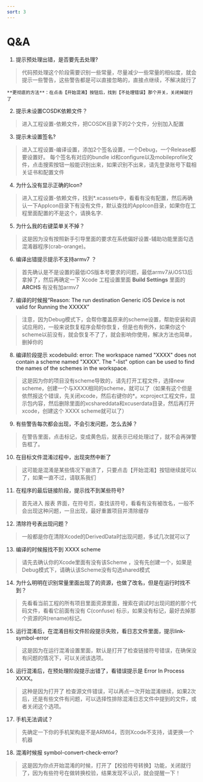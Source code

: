 ```yaml
---
sort: 3
---
```


# Q&A

1. 提示预处理出错，是否要先去处理?
> 代码预处理这个阶段需要识别一些常量，尽量减少一些常量的相似度，就会提示一些警告，这些警告都是可以直接忽略的，直接点继续，不解决就行了
>
```tip  
**更彻底的方法**：在点击【开始混淆】按钮后，找到【不处理错误】那个开关，关闭掉就行了
```

2. 提示未设置COSDK依赖文件？
> 进入工程设置-依赖文件，把COSDK目录下的2个文件，分别加入配置
>

3. 提示未设置签名?
> 进入工程设置-编译设置，添加2个签名设置，一个Debug，一个Release都要设置好。	每个签名有对应的bundle id和configure以及mobileprofile文件，点击搜索按钮一般能识别出来，如果识别不出来，请先登录账号下载相关证书和配置文件	
>

4. 为什么没有显示正确的Icon?
> 进入工程设置-依赖文件，找到*.xcassets中，看看有没有配置，然后再确认一下AppIcon目录下有没有文件，默认查找的AppIcon目录，如果你在工程里面配置的不是这个，请换名字.
> 

5. 为什么我的右键菜单关不掉？
> 这是因为没有按照新手引导里面的要求在系统偏好设置-辅助功能里面勾选混淆器程序(crab-orange)。
>

6. 编译出错提示提示不支持armv7 ？
> 首先确认是不是设置的最低iOS版本号要求的问题，最低armv7从iOS13后拿掉了，然后再确定一下 Xcode 工程设置里面 **Build Settings** 里面的 **ARCHS** 有没有加armv7
>

7. 编译的时候报“Reason: The run destination Generic iOS Device is not valid for Running the XXXXX”
> 注意，因为Debug模式下，会帮你覆盖原来的scheme设置，帮助安装和调试应用的，一般来说恢复程序会帮你恢复，但是也有例外，如果你这个scheme以前没有，就会恢复不了了，就会影响你使用，解决方法也简单，删掉你的 
>

8. 编译阶段提示 xcodebuild: error: The workspace named "XXXX" does not contain a scheme named "XXXX". The "-list" option can be used to find the names of the schemes in the workspace.
> 这是因为你的项目没有scheme导致的，请先打开工程文件，选择new scheme，创建一个与XXXX相同的scheme，就可以了（如果有这个但是依然报这个错误，先关闭xcode，然后右键你的*。xcproject工程文件，显示包内容，然后删除里面的xcshareddata和xcuserdata目录，然后再打开xcode，创建这个 XXXX scheme就可以了）
>

9. 有些警告每次都会出现，不会引发问题，怎么去掉？
> 在警告里面，点击标记，变成黄色后，就表示已经处理过了，就不会再弹警告框了。
>

10. 在目标文件混淆过程中，出现突然中断了
> 这可能是混淆是某些情况下崩溃了，只要点击【开始混淆】按钮继续就可以了，如果一直不过，请联系我们
>

11. 在程序的最后链接阶段，提示找不到某些符号?
> 首先进入 报表 界面，在符号页，查找该符号，看看有没有被改名，一般不会出现这种问题，一旦出现，最好重置项目并清除缓存
>

12. 清除符号表出现问题？
> 一般都是你在清除Xcode的DerivedData时出现问题，多试几次就可以了
>

13. 编译的时候报找不到 XXXX scheme
> 请先去确认你的Xcode里面有没有该Scheme ，没有先创建一个，如果是Debug模式下，请确认该Scheme没有勾选shared模式
>

14.  为什么明明在识别常量里面出现了的资源，也做了改名，但是在运行时找不到？
> 先看看当前工程的所有项目里面资源里面，搜索在调试时出现问题的那个代码文件，看看它前面有没有 C(confuse) 标示，如果没有标记，最好去掉那个资源的R(rename)标记。
>

15. 运行混淆后，在混淆目标文件阶段提示失败，看日志文件里面，提示link-symbol-error 
> 这是因为在运行混淆设置里面，默认是打开了检查链接符号错误，在确保没有问题的情况下，可以关闭该选项。
>

16. 运行混淆后，在预处理阶段提示出错了，看错误提示是 Error In Process XXXX。
> 这种是因为打开了 检查源文件错误，可以再点一次开始混淆继续，如果2次后，还是有些文件有问题，可以选择性排除混淆日志文件中提到的文件，或者关闭这个选项。
>

17. 手机无法调试？
> 先确定一下你的手机架构是不是ARM64，否则Xcode不支持，请更换一个机器 
>

18. 混淆时候报 symbol-convert-check-error?
> 这是因为你点开始混淆的时候，打开了【校验符号转换】功能，关闭就行了，因为有些符号在做转换校验，结果发现不认识，就会提醒一下！